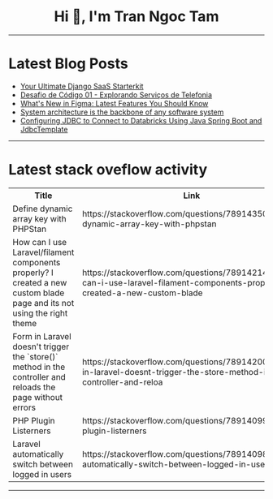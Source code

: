 <h1 align="center">Hi 👋, I'm Tran Ngoc Tam</h1>

---

# Latest Blog Posts 
<!-- BLOG-POST-LIST:START -->
- [Your Ultimate Django SaaS Starterkit](https://dev.to/paul_freeman/your-ultimate-django-saas-starterkit-1n2o)
- [Desafio de Código 01 - Explorando Serviços de Telefonia](https://dev.to/lnabesima/desafio-de-codigo-01-explorando-servicos-de-telefonia-d3g)
- [What&#39;s New in Figma: Latest Features You Should Know](https://dev.to/uicraft_by_pratik/whats-new-in-figma-latest-features-you-should-know-24cg)
- [System architecture is the backbone of any software system](https://dev.to/tomjohnson3/system-architecture-is-the-backbone-of-any-software-system-3fn9)
- [Configuring JDBC to Connect to Databricks Using Java Spring Boot and JdbcTemplate](https://dev.to/matheusmartinello/configuring-jdbc-to-connect-to-databricks-using-java-spring-boot-and-jdbctemplate-1pnf)
<!-- BLOG-POST-LIST:END -->

---

# Latest stack oveflow activity
<table>
  <tr><th>Title</th><th>Link</th></tr>
  <!-- STACKOVERFLOW:START --><tr><td>Define dynamic array key with PHPStan</td><td>https://stackoverflow.com/questions/78914350/define-dynamic-array-key-with-phpstan</td></tr><tr><td>How can I use Laravel/filament components properly? I created a new custom blade page and its not using the right theme</td><td>https://stackoverflow.com/questions/78914214/how-can-i-use-laravel-filament-components-properly-i-created-a-new-custom-blade</td></tr><tr><td>Form in Laravel doesn&#39;t trigger the `store&lpar;&rpar;` method in the controller and reloads the page without errors</td><td>https://stackoverflow.com/questions/78914200/form-in-laravel-doesnt-trigger-the-store-method-in-the-controller-and-reloa</td></tr><tr><td>PHP Plugin Listerners</td><td>https://stackoverflow.com/questions/78914099/php-plugin-listerners</td></tr><tr><td>Laravel automatically switch between logged in users</td><td>https://stackoverflow.com/questions/78914098/laravel-automatically-switch-between-logged-in-users</td></tr><!-- STACKOVERFLOW:END -->
</table>

---


